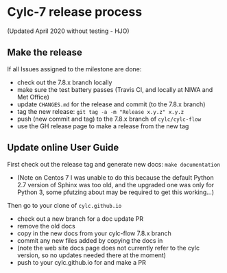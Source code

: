 
# Cylc-7 release process

(Updated April 2020 without testing - HJO)

## Make the release

If all Issues assigned to the milestone are done:
- check out the 7.8.x branch locally
- make sure the test battery passes (Travis CI, and locally at NIWA and Met Office)
- update `CHANGES.md` for the release and commit (to the 7.8.x branch)
- tag the new release: `git tag -a -m "Release x.y.z" x.y.z`
- push (new commit and tag) to the 7.8.x branch of `cylc/cylc-flow`
- use the GH release page to make a release from the new tag

## Update online User Guide

First check out the release tag and generate new docs: `make documentation`
- (Note on Centos 7 I was unable to do this because the default Python 2.7
  version of Sphinx was too old, and the upgraded one was only for Python 3,
  some pfutzing about may be required to get this working...)

Then go to your clone of `cylc.github.io`
- check out a new branch for a doc update PR
- remove the old docs
- copy in the new docs from your cylc-flow 7.8.x branch
- commit any new files added by copying the docs in 
- (note the web site docs page does not currently refer to the cylc version, so
  no updates needed there at the moment)
- push to your cylc.github.io for and make a PR
